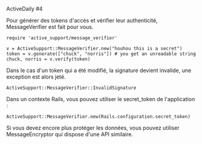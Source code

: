 ActiveDaily #4

Pour générer des tokens d'accès et vérifier leur authenticité, MessageVerifier
est fait pour vous.

    require 'active_support/message_verifier'

    v = ActiveSupport::MessageVerifier.new("houhou this is a secret")
    token = v.generate(["chuck", "norris"]) # you get an unreadable string
    chuck, norris = v.verify(token)

Dans le cas d'un token qui a été modifié, la signature devient invalide, une exception est alors jeté.

    ActiveSupport::MessageVerifier::InvalidSignature

Dans un contexte Rails, vous pouvez utiliser le secret_token de l'application :

    ActiveSupport::MessageVerifier.new(Rails.configuration.secret_token)

Si vous devez encore plus protéger les données, vous pouvez utiliser MessageEncryptor qui dispose d'une API similaire.
